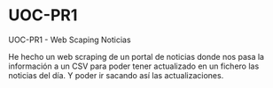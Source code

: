 # UOC-PR1
UOC-PR1 - Web Scaping Noticias

He hecho un web scraping de un portal de noticias donde nos pasa la información a un CSV para poder tener actualizado en un fichero las noticias del día. Y poder ir sacando así las actualizaciones.


